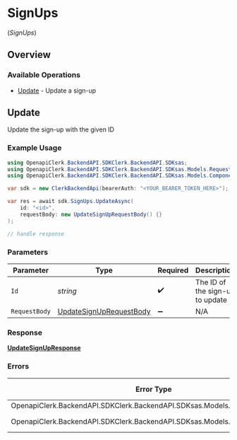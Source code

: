 # SignUps
(*SignUps*)

## Overview

### Available Operations

* [Update](#update) - Update a sign-up

## Update

Update the sign-up with the given ID

### Example Usage

```csharp
using OpenapiClerk.BackendAPI.SDKClerk.BackendAPI.SDKsas;
using OpenapiClerk.BackendAPI.SDKClerk.BackendAPI.SDKsas.Models.Requests;
using OpenapiClerk.BackendAPI.SDKClerk.BackendAPI.SDKsas.Models.Components;

var sdk = new ClerkBackendApi(bearerAuth: "<YOUR_BEARER_TOKEN_HERE>");

var res = await sdk.SignUps.UpdateAsync(
    id: "<id>",
    requestBody: new UpdateSignUpRequestBody() {}
);

// handle response
```

### Parameters

| Parameter                                                                   | Type                                                                        | Required                                                                    | Description                                                                 |
| --------------------------------------------------------------------------- | --------------------------------------------------------------------------- | --------------------------------------------------------------------------- | --------------------------------------------------------------------------- |
| `Id`                                                                        | *string*                                                                    | :heavy_check_mark:                                                          | The ID of the sign-up to update                                             |
| `RequestBody`                                                               | [UpdateSignUpRequestBody](../../Models/Requests/UpdateSignUpRequestBody.md) | :heavy_minus_sign:                                                          | N/A                                                                         |

### Response

**[UpdateSignUpResponse](../../Models/Requests/UpdateSignUpResponse.md)**

### Errors

| Error Type                                                                    | Status Code                                                                   | Content Type                                                                  |
| ----------------------------------------------------------------------------- | ----------------------------------------------------------------------------- | ----------------------------------------------------------------------------- |
| OpenapiClerk.BackendAPI.SDKClerk.BackendAPI.SDKsas.Models.Errors.ClerkErrors  | 403                                                                           | application/json                                                              |
| OpenapiClerk.BackendAPI.SDKClerk.BackendAPI.SDKsas.Models.Errors.APIException | 4XX, 5XX                                                                      | \*/\*                                                                         |